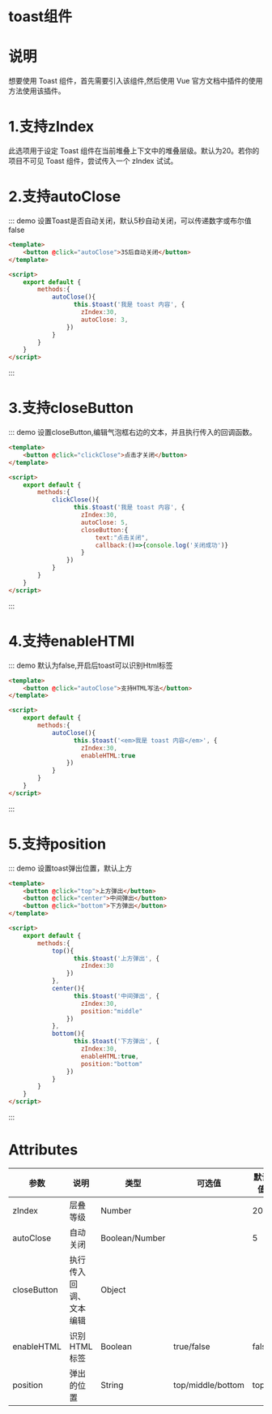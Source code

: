 # toast组件

# 说明

想要使用 Toast 组件，首先需要引入该组件,然后使用 Vue 官方文档中插件的使用方法使用该插件。

# 1.支持zIndex
此选项用于设定 Toast 组件在当前堆叠上下文中的堆叠层级。默认为20。若你的项目不可见 Toast 组件，尝试传入一个 zIndex 试试。

# 2.支持autoClose

::: demo 设置Toast是否自动关闭，默认5秒自动关闭，可以传递数字或布尔值false
```html
<template>
    <button @click="autoClose">3S后自动关闭</button>
</template>    

<script>
    export default {
        methods:{
            autoClose(){
                  this.$toast('我是 toast 内容', {
                    zIndex:30,
                    autoClose: 3,
                })
            }
        }         
    }
</script>
```
:::

# 3.支持closeButton

::: demo 设置closeButton,编辑气泡框右边的文本，并且执行传入的回调函数。
```html
<template>
    <button @click="clickClose">点击才关闭</button>
</template>    

<script>
    export default {
        methods:{
            clickClose(){
                  this.$toast('我是 toast 内容', {
                    zIndex:30,
                    autoClose: 5,
                    closeButton:{
                        text:"点击关闭",
                        callback:()=>{console.log('关闭成功')}
                    }
                })
            }
        }         
    }
</script>
```
:::

# 4.支持enableHTMl

::: demo 默认为false,开启后toast可以识别Html标签
```html
<template>
    <button @click="autoClose">支持HTML写法</button>
</template>    

<script>
    export default {
        methods:{
            autoClose(){
                  this.$toast('<em>我是 toast 内容</em>', {
                    zIndex:30,
                    enableHTML:true
                })
            }
        }         
    }
</script>
```
:::

# 5.支持position

::: demo 设置toast弹出位置，默认上方
```html
<template>
    <button @click="top">上方弹出</button>
    <button @click="center">中间弹出</button>
    <button @click="bottom">下方弹出</button>
</template>    

<script>
    export default {
        methods:{
            top(){
                  this.$toast('上方弹出', {
                    zIndex:30
                })
            },
            center(){
                  this.$toast('中间弹出', {
                    zIndex:30,
                    position:"middle"
                })
            },
            bottom(){
                  this.$toast('下方弹出', {
                    zIndex:30,
                    enableHTML:true,
                    position:"bottom"
                })
            }
        }         
    }
</script>
```
:::


<style>
table th:first-of-type {
    width: 10%;
}
table th:nth-of-type(2) {
    width: 60%;
}
table th:nth-of-type(3) {
    width: 10%;
}
table th:nth-of-type(4) {
    width: 10%;
}
table th:nth-of-type(5) {
    width: 10%;
}

</style>
# Attributes
| 参数        | 说明                             | 类型           | 可选值            | 默认值 |
| ----------- | -------------------------------- | -------------- | ----------------- | ------ |
| zIndex      | 层叠等级                         | Number         |                   | 20     |
| autoClose   | 自动关闭                         | Boolean/Number |                   | 5      |
| closeButton | 执行传入回调、文本编辑 | Object         |                   |        |
| enableHTML  | 识别HTML标签                     | Boolean        | true/false        | false  |
| position    | 弹出的位置                       | String         | top/middle/bottom | top    |